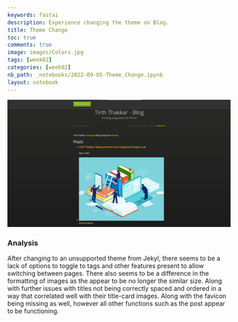 ```yaml
---
keywords: fastai
description: Experience changing the theme on Blog. 
title: Theme Change 
toc: true
comments: true
image: images/Colors.jpg
tags: [week02]
categories: [week02]
nb_path: _notebooks/2022-09-05-Theme_Change.ipynb
layout: notebook
---
```


<!--
#################################################
### THIS FILE WAS AUTOGENERATED! DO NOT EDIT! ###
#################################################
# file to edit: _notebooks/2022-09-05-Theme_Change.ipynb
-->

<div class="container" id="notebook-container">
        
<div class="cell border-box-sizing text_cell rendered"><div class="inner_cell">
<div class="text_cell_render border-box-sizing rendered_html">
<p><img src="https://github.com/Tirth-Thakkar/APCSP-Blog/blob/master/images/Theme_Change.png?raw=true" alt="Theme"></p>

</div>
</div>
</div>
<div class="cell border-box-sizing text_cell rendered"><div class="inner_cell">
<div class="text_cell_render border-box-sizing rendered_html">
<h3 id="Analysis">Analysis<a class="anchor-link" href="#Analysis"> </a></h3><p>After changing to an unsupported theme from Jekyl, there seems to be a lack of options to toggle to tags and other features present to allow switching between pages. There also seems to be a difference in the formatting of images as the appear to be no longer the similar size. Along with further issues with titles not being correctly spaced and ordered in a way that correlated well with their title-card images. Along with the favicon being missing as well, however all other functions such as the post appear to be functioning.</p>

</div>
</div>
</div>
</div>
 

